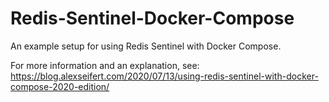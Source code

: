 # Redis-Sentinel-Docker-Compose

An example setup for using Redis Sentinel with Docker Compose.

For more information and an explanation, see: https://blog.alexseifert.com/2020/07/13/using-redis-sentinel-with-docker-compose-2020-edition/
